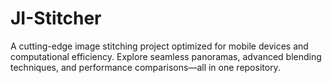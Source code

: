 # JI-Stitcher
A cutting-edge image stitching project optimized for mobile devices and computational efficiency. Explore seamless panoramas, advanced blending techniques, and performance comparisons—all in one repository.
